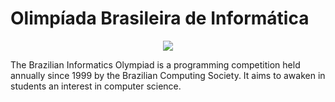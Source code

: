 # Olimpíada Brasileira de Informática


<p align="center">
  <img src="https://noic.com.br/wp-content/uploads/2013/05/obi.png?raw=true"/>
</p>


The Brazilian Informatics Olympiad is a programming competition held annually since 1999 by the Brazilian Computing Society. It aims to awaken in students an interest in computer science.



